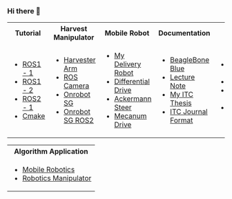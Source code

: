 ### Hi there 👋

<table>
  <tbody>
    <tr>
      <th align="center">Tutorial</th>
      <th align="center">Harvest Manipulator</th>
      <th align="center">Mobile Robot</th>
      <th align="center">Documentation</th>
      <th align="center">More</th>
    </tr>
    <tr>
      <td>
        <ul>
          <li><a href="https://github.com/Phayuth/ros_tutor">ROS1 - 1</a></li>
          <li><a href="https://github.com/Phayuth/ros_tutor2">ROS1 - 2</a></li>
          <li><a href="https://github.com/Phayuth/ros2_tutor">ROS2 - 1</a></li>
          <li><a href="https://github.com/Phayuth/cmake_tutor">Cmake</a></li>
        </ul>
      </td>
      <td>
        <ul>
          <li><a href="https://github.com/Phayuth/harvester_arm">Harvester Arm</a></li>
          <li><a href="https://github.com/Phayuth/ros_camera">ROS Camera</a></li>
          <li><a href="https://github.com/Phayuth/onrobot_sg">Onrobot SG</a></li>
          <li><a href="https://github.com/Phayuth/onrobot_sg_ros2">Onrobot SG ROS2</a></li>
        </ul>
      </td>
      <td>
        <ul>
          <li><a href="https://github.com/Phayuth/delivery_robot">My Delivery Robot</a></li>
          <li><a href="https://github.com/Phayuth/robotros_sim">Differential Drive</a></li>
          <li><a href="https://github.com/Phayuth/carbot">Ackermann Steer</a></li>
          <li><a href="https://github.com/Phayuth/mecanum_wheel_bot">Mecanum Drive</a></li>
        </ul>
      </td>
      <td>
        <ul>
          <li><a href="https://github.com/Phayuth/beaglebone_blue_getstart">BeagleBone Blue</a></li>
          <li><a href="https://github.com/Phayuth/lectures_note">Lecture Note</a></li>
          <li><a href="https://github.com/Phayuth/itc_master_bachelor_thesis">My ITC Thesis</a></li>
          <li><a href="https://github.com/Phayuth/itc_latex_journal">ITC Journal Format</a></li>
        </ul>
      </td>
       <td>
        <ul>
          <li><a href="https://github.com/Phayuth/ros_dcmotor">ROS DCmotor</a></li>
          <li><a href="https://github.com/Phayuth/neural_net_cpp">CPP NN</a></li>
          <li><a href="https://github.com/Phayuth/ros2_coppelia">Coppelia Sim</a></li>
          <li><a href="https://github.com/Phayuth/robotiq_2f_gripper">Robotiq 2F</a></li>
        </ul>
      </td>
    </tr>
  </tbody>
</table>

<table>
  <tbody>
    <tr>
      <th align="center">Algorithm Application</th>
    </tr>
    <tr>
      <td>
        <ul>
          <li><a href="https://github.com/Phayuth/mobile_robotics">Mobile Robotics</a></li>
          <li><a href="https://github.com/Phayuth/robotics_manipulator">Robotics Manipulator</a></li>
        </ul>
      </td>
    </tr>
  </tbody>
</table>
